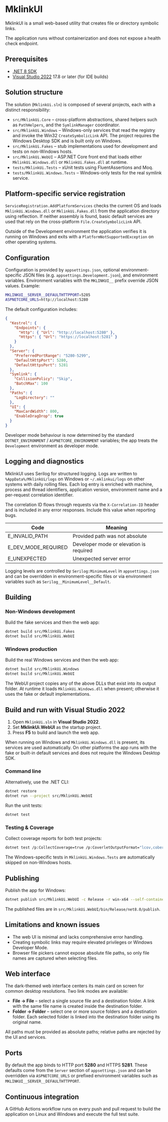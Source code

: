 # MklinkUI

MklinkUI is a small web-based utility that creates file or directory symbolic links.

The application runs without containerization and does not expose a health check endpoint.

## Prerequisites
- [.NET 8 SDK](https://dotnet.microsoft.com/)
- [Visual Studio 2022](https://visualstudio.microsoft.com/) 17.8 or later (for IDE builds)

## Solution structure
The solution (`MklinkUi.sln`) is composed of several projects, each with a distinct responsibility:

- `src/MklinkUi.Core` – cross-platform abstractions, shared helpers such as `PathHelpers`, and the `SymlinkManager` coordinator.
- `src/MklinkUi.Windows` – Windows-only services that read the registry and invoke the Win32 `CreateSymbolicLink` API. The project requires the Windows Desktop SDK and is built only on Windows.
- `src/MklinkUi.Fakes` – stub implementations used for development and tests on non-Windows hosts.
- `src/MklinkUi.WebUI` – ASP.NET Core front end that loads either `MklinkUi.Windows.dll` or `MklinkUi.Fakes.dll` at runtime.
- `tests/MklinkUi.Tests` – xUnit tests using FluentAssertions and Moq.
- `tests/MklinkUi.Windows.Tests` – Windows-only tests for the real symlink service.

## Platform-specific service registration
`ServiceRegistration.AddPlatformServices` checks the current OS and loads `MklinkUi.Windows.dll` or `MklinkUi.Fakes.dll` from the application directory using reflection. If neither assembly is found, basic default services are used that rely on the cross-platform `File.CreateSymbolicLink` API.

Outside of the Development environment the application verifies it is running on Windows and exits with a `PlatformNotSupportedException` on other operating systems.

## Configuration

Configuration is provided by `appsettings.json`, optional environment-specific JSON files (e.g. `appsettings.Development.json`), and environment variables. Environment variables with the `MKLINKUI__` prefix override JSON values. Example:

```bash
MKLINKUI__SERVER__DEFAULTHTTPPORT=5285
ASPNETCORE_URLS=http://localhost:5280
```

The default configuration includes:

```json
{
  "Kestrel": {
    "Endpoints": {
      "Http": { "Url": "http://localhost:5280" },
      "Https": { "Url": "https://localhost:5281" }
    }
  },
  "Server": {
    "PreferredPortRange": "5280-5299",
    "DefaultHttpPort": 5280,
    "DefaultHttpsPort": 5281
  },
  "Symlink": {
    "CollisionPolicy": "Skip",
    "BatchMax": 100
  },
  "Paths": {
    "LogDirectory": ""
  },
  "UI": {
    "MaxCardWidth": 800,
    "EnableDragDrop": true
  }
}
```

Developer mode behaviour is now determined by the standard `DOTNET_ENVIRONMENT` / `ASPNETCORE_ENVIRONMENT` variables; the app treats the `Development` environment as developer mode.

## Logging and diagnostics

MklinkUI uses Serilog for structured logging. Logs are written to `%AppData%/MklinkUi/logs` on Windows or `~/.mklinkui/logs` on other systems with daily rolling files. Each log entry is enriched with machine, process and thread identifiers, application version, environment name and a per-request correlation identifier.

The correlation ID flows through requests via the `X-Correlation-ID` header and is included in any error responses. Include this value when reporting bugs.

| Code | Meaning |
| --- | --- |
| E_INVALID_PATH | Provided path was not absolute |
| E_DEV_MODE_REQUIRED | Developer mode or elevation is required |
| E_UNEXPECTED | Unexpected server error |

Logging levels are controlled by `Serilog:MinimumLevel` in `appsettings.json` and can be overridden in environment-specific files or via environment variables such as `Serilog__MinimumLevel__Default`.

## Building
### Non-Windows development
Build the fake services and then the web app:

```bash
dotnet build src/MklinkUi.Fakes
dotnet build src/MklinkUi.WebUI
```

### Windows production
Build the real Windows services and then the web app:

```bash
dotnet build src/MklinkUi.Windows
dotnet build src/MklinkUi.WebUI
```

The WebUI project copies any of the above DLLs that exist into its output folder. At runtime it loads `MklinkUi.Windows.dll` when present; otherwise it uses the fake or default implementations.

## Build and run with Visual Studio 2022
1. Open `MklinkUi.sln` in **Visual Studio 2022**.
2. Set **MklinkUi.WebUI** as the startup project.
3. Press **F5** to build and launch the web app.

When running on Windows and `MklinkUi.Windows.dll` is present, its services are used automatically. On other platforms the app runs with the fake or built-in default services and does not require the Windows Desktop SDK.

### Command line
Alternatively, use the .NET CLI:

```bash
dotnet restore
dotnet run --project src/MklinkUi.WebUI
```

Run the unit tests:

```bash
dotnet test
```

### Testing & Coverage

Collect coverage reports for both test projects:

```bash
dotnet test /p:CollectCoverage=true /p:CoverletOutputFormat="lcov,cobertura"
```

The Windows-specific tests in `MklinkUi.Windows.Tests` are automatically skipped on non-Windows hosts.

## Publishing
Publish the app for Windows:

```bash
dotnet publish src/MklinkUi.WebUI -c Release -r win-x64 --self-contained false
```
The published files are in `src/MklinkUi.WebUI/bin/Release/net8.0/publish`.

## Limitations and known issues
- The web UI is minimal and lacks comprehensive error handling.
- Creating symbolic links may require elevated privileges or Windows Developer Mode.
- Browser file pickers cannot expose absolute file paths, so only file names are captured when selecting files.

## Web interface

The dark-themed web interface centers its main card on screen for common desktop resolutions. Two link modes are available:

- **File → File** – select a single source file and a destination folder. A link with the same file name is created inside the destination folder.
- **Folder → Folder** – select one or more source folders and a destination folder. Each selected folder is linked into the destination folder using its original name.

All paths must be provided as absolute paths; relative paths are rejected by the UI and services.

## Ports

By default the app binds to HTTP port **5280** and HTTPS **5281**. These defaults come from the `Server` section of `appsettings.json` and can be overridden via `ASPNETCORE_URLS` or prefixed environment variables such as `MKLINKUI__SERVER__DEFAULTHTTPPORT`.


## Continuous integration
A GitHub Actions workflow runs on every push and pull request to build the application on Linux and Windows and execute the full test suite.

